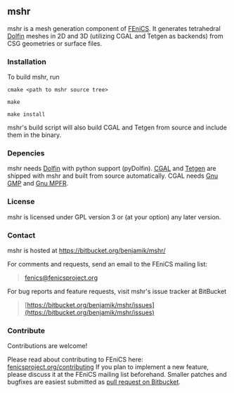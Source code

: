 ## mshr ##

mshr is a mesh generation component of [FEniCS](http://fenicsproject.org/). It generates tetrahedral [Dolfin](https://bitbucket.org/fenics-project/dolfin) meshes in 2D and 3D (utilizing CGAL and Tetgen as backends) from CSG geometries or surface files.

### Installation ####

To build mshr, run


```
cmake <path to mshr source tree>

make

make install

```

mshr's build script will also build CGAL and Tetgen from source and include them in the binary.

### Depencies

mshr needs [Dolfin](https://bitbucket.org/fenics-project/dolfin) with python support (pyDolfin). [CGAL](http://www.cgal.org/) and [Tetgen](http://www.tetgen.org) are shipped with mshr and built from source automatically. CGAL needs [Gnu GMP](https://gmplib.org/) and [Gnu MPFR](http://www.mpfr.org/).

### License ###

mshr is licensed under GPL version 3 or (at your option) any later version.

### Contact ###

mshr is hosted at https://bitbucket.org/benjamik/mshr/

For comments and requests, send an email to the FEniCS mailing list:

>  [fenics@fenicsproject.org](mailto:fenics@fenicsproject.org)

For bug reports and feature requests, visit mshr's issue tracker at BitBucket

>  [https://bitbucket.org/benjamik/mshr/issues](https://bitbucket.org/benjamik/mshr/issues)

### Contribute ###

Contributions are welcome! 

Please read about contributing to FEniCS here: [fenicsproject.org/contributing](http://fenicsproject.org/contributing/) If you plan to implement a new feature, please discuss it at the FEniCS mailing list beforehand. Smaller patches and bugfixes are easiest submitted as [pull request on Bitbucket](https://confluence.atlassian.com/display/BITBUCKET/Work+with+pull+requests).
